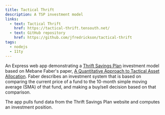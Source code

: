 ```yaml
---
title: Tactical Thrift
description: A TSP investment model
links:
  - text: Tactical Thrift
    href: https://tactical-thrift.tensouth.net/
  - text: GitHub repository
    href: https://github.com/jfredrickson/tactical-thrift
tags:
  - nodejs
  - 11ty
---
```


An Express web app demonstrating a [Thrift Savings Plan](https://www.tsp.gov/) investment model based on Mebane Faber's paper, [A Quantitative Approach to Tactical Asset Allocation](https://papers.ssrn.com/sol3/papers.cfm?abstract_id=962461). Faber describes an investment system that is based on comparing the current price of a fund to the 10-month simple moving average (SMA) of that fund, and making a buy/sell decision based on that comparison.

The app pulls fund data from the Thrift Savings Plan website and computes an investment position.
